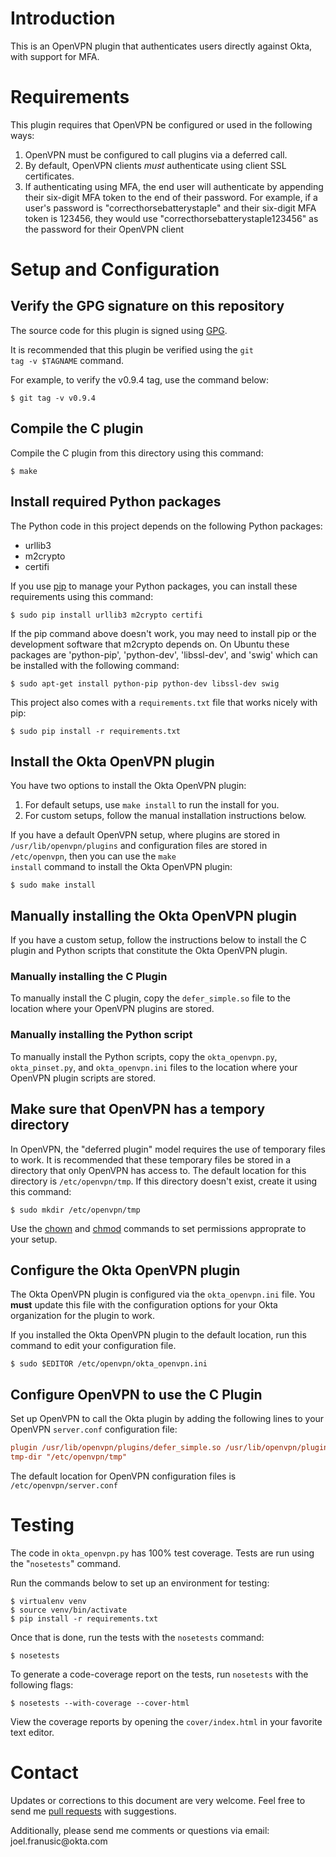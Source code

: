 # Introduction

This is an OpenVPN plugin that authenticates users directly against Okta, with support for MFA.

# Requirements

This plugin requires that OpenVPN be configured or used in the following ways:

1.  OpenVPN must be configured to call plugins via a deferred call.
2.  By default, OpenVPN clients *must* authenticate using client SSL certificates.
3.  If authenticating using MFA, the end user will authenticate by appending their six-digit MFA token to the end of their password.
    For example, if a user's password is "correcthorsebatterystaple" and their six-digit MFA token is 123456, 
    they would use "correcthorsebatterystaple123456" as the password for their OpenVPN client

# Setup and Configuration

## Verify the GPG signature on this repository

The source code for this plugin is signed using [GPG](https://gnupg.org/).

It is recommended that this plugin be verified using the 
<code>git tag -v $TAGNAME</code> command.

For example, to verify the v0.9.4 tag, use the command below:

```shell
$ git tag -v v0.9.4
```

## Compile the C plugin

Compile the C plugin from this directory using this command:

```shell
$ make
```

## Install required Python packages

The Python code in this project depends on the following Python packages:

-   urllib3
-   m2crypto
-   certifi

If you use [pip](https://en.wikipedia.org/wiki/Pip_%28package_manager%29) to manage your Python packages, you can install these requirements using this command:

```shell
$ sudo pip install urllib3 m2crypto certifi
```

If the pip command above doesn't work, you may need to install pip or the development software that m2crypto depends on.
On Ubuntu these packages are 'python-pip', 'python-dev', 'libssl-dev', and 'swig' which can be installed with the following command:

```shell
$ sudo apt-get install python-pip python-dev libssl-dev swig 
```

This project also comes with a <code>requirements.txt</code> file that works nicely with pip:

```shell
$ sudo pip install -r requirements.txt
```

## Install the Okta OpenVPN plugin

You have two options to install the Okta OpenVPN plugin:

1.  For default setups, use <code>make install</code> to run the install for you.
2.  For custom setups, follow the manual installation instructions below.

If you have a default OpenVPN setup, 
where plugins are stored in <code>/usr/lib/openvpn/plugins</code>
and configuration files are stored in <code>/etc/openvpn</code>, then you can use the
<code>make install</code> command to install the Okta OpenVPN plugin:

```shell
$ sudo make install
```

## Manually installing the Okta OpenVPN plugin

If you have a custom setup, 
follow the instructions below to install 
the C plugin and Python scripts that constitute the Okta OpenVPN plugin.

### Manually installing the C Plugin

To manually install the C plugin, copy the <code>defer\_simple.so</code> file to the location where your OpenVPN plugins are stored.

### Manually installing the Python script

To manually install the Python scripts, copy the <code>okta\_openvpn.py</code>, 
<code>okta\_pinset.py</code>, 
and <code>okta\_openvpn.ini</code> files to the location where your OpenVPN plugin scripts are stored.

## Make sure that OpenVPN has a tempory directory

In OpenVPN, the "deferred plugin" model requires the use of
temporary files to work.
It is recommended that these temporary files be stored in a directory that only OpenVPN has access to. 
The default location for this directory is <code>/etc/openvpn/tmp</code>. If this directory doesn't exist, create it using this command:

```shell
$ sudo mkdir /etc/openvpn/tmp
```

Use the [chown](https://en.wikipedia.org/wiki/Chown) and [chmod](https://en.wikipedia.org/wiki/Chmod) commands to set permissions approprate to your setup.

## Configure the Okta OpenVPN plugin

The Okta OpenVPN plugin is configured via the <code>okta\_openvpn.ini</code> file.
You **must** update this file with the configuration options for your Okta organization for the plugin to work.

If you installed the Okta OpenVPN plugin to the default location, run this command to edit your configuration file.

```shell
$ sudo $EDITOR /etc/openvpn/okta_openvpn.ini
```

## Configure OpenVPN to use the C Plugin

Set up OpenVPN to call the Okta plugin by adding the following lines to your OpenVPN <code>server.conf</code> configuration file:

```ini
plugin /usr/lib/openvpn/plugins/defer_simple.so /usr/lib/openvpn/plugins/okta_openvpn.py
tmp-dir "/etc/openvpn/tmp"
```

The default location for OpenVPN configuration files is <code>/etc/openvpn/server.conf</code>

# Testing

The code in <code>okta\_openvpn.py</code> has 100% test coverage. Tests are run using the "<code>nosetests</code>" command.

Run the commands below to set up an environment for testing:

```shell
$ virtualenv venv
$ source venv/bin/activate
$ pip install -r requirements.txt
```

Once that is done, run the tests with the <code>nosetests</code> command:

```shell
$ nosetests
```

To generate a code-coverage report on the tests, run <code>nosetests</code> with the following flags:

```shell
$ nosetests --with-coverage --cover-html
```

View the coverage reports by opening the <code>cover/index.html</code> in your favorite text editor.

# Contact

Updates or corrections to this document are very welcome. Feel free
to send me [pull requests](https://help.github.com/articles/using-pull-requests/) with suggestions.


Additionally, please send me comments or questions via email: &#106;&#111;&#101;&#108;&#046;&#102;&#114;&#097;&#110;&#117;&#115;&#105;&#099;&#064;&#111;&#107;&#116;&#097;&#046;&#099;&#111;&#109;